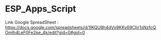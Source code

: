 # ESP_Apps_Script
Link Google SpreadSheet : https://docs.google.com/spreadsheets/d/1IKQU8h4dVo9KKv69Chr1sNzfcQOmlh4LeF0Fe2pe_4k/edit?gid=0#gid=0
